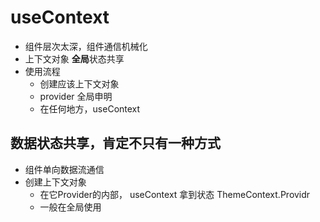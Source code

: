 # useContext

- 组件层次太深，组件通信机械化
- 上下文对象 **全局**状态共享
- 使用流程
    - 创建应该上下文对象
    - provider 全局申明
    - 在任何地方，useContext 

## 数据状态共享，肯定不只有一种方式
- 组件单向数据流通信
- 创建上下文对象
    - 在它Provider的内部， useContext 拿到状态
    ThemeContext.Providr 
    - 一般在全局使用